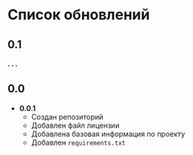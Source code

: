 # Список обновлений
## 0.1
**. . .**
## 0.0

- **0.0.1**
    - Создан репозиторий
    - Добавлен файл лицензии
    - Добавлена базовая информация по проекту
    - Добавлен ```requirements.txt```
